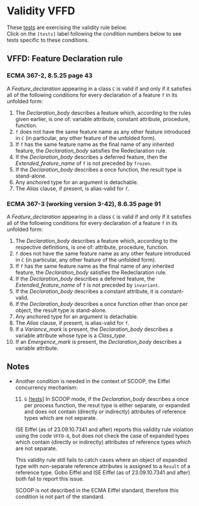 # Validity VFFD

These [tests](.) are exercising the validity rule below.  
Click on the `[tests]` label following the condition numbers below to see tests specific to these conditions.

## VFFD: Feature Declaration rule

### ECMA 367-2, 8.5.25 page 43

A *Feature_declaration* appearing in a class `C` is valid if and only if it satisfies all of the following conditions for every declaration of a feature `f` in its unfolded form:

1. The *Declaration_body* describes a feature which, according to the rules given earlier, is one of: variable attribute, constant attribute, procedure, function.
2. `f` does not have the same feature name as any other feature introduced in `C` (in particular, any other feature of the unfolded form).
3. If `f` has the same feature name as the final name of any inherited feature, the *Declaration_body* satisfies the Redeclaration rule.
4. If the *Declaration_body* describes a deferred feature, then the *Extended_feature_name* of `f` is not preceded by `frozen`.
5. If the *Declaration_body* describes a once function, the result type is stand-alone.
6. Any anchored type for an argument is detachable.
7. The *Alias* clause, if present, is alias-valid for `f`.

### ECMA 367-3 (working version 3-42), 8.6.35 page 91

A *Feature_declaration* appearing in a class `C` is valid if and only if it satisfies all of the following
conditions for every declaration of a feature `f` in its unfolded form:

1. The *Declaration_body* describes a feature which, according to the respective definitions, is one of: attribute, procedure, function.
2. `f` does not have the same feature name as any other feature introduced in `C` (in particular, any other feature of the unfolded form).
3. If `f` has the same feature name as the final name of any inherited feature, the *Declaration_body* satisfies the Redeclaration rule.
4. If the *Declaration_body* describes a deferred feature, the *Extended_feature_name* of `f` is not preceded by `invariant`.
5. If the *Declaration_body* describes a constant attribute, it is constant-valid.
6. If the *Declaration_body* describes a once function other than once per object, the result type is stand-alone.
7. Any anchored type for an argument is detachable.
8. The *Alias* clause, if present, is alias-valid for `f`.
9. If a *Variance_mark* is present, the *Declaration_body* describes a variable attribute whose type is a *Class_type*.
10. If an *Emergence_mark* is present, the *Declaration_body* describes a variable attribute.

##  Notes

* Another condition is needed in the context of SCOOP, the Eiffel concurrency mechanism:

  11. `G` [\[tests\]](../vffd11g) In SCOOP mode, if the *Declaration_body* describes a once per process function, the resut type is either separate, or expanded and does not contain (directly or indirectly) attributes of reference types which are not separate.
  
  ISE Eiffel (as of 23.09.10.7341 and after) reports this validity rule violation using the code `VFFD-8`, but does not check the case of expanded types which contain (directly or indirectly) attributes of reference types which are not separate.

  This validity rule still fails to catch cases where an object of expanded type with non-separate reference attributes is assigned to a `Result` of a reference type. Gobo Eiffel and ISE Eiffel (as of 23.09.10.7341 and after) both fail to report this issue.

  SCOOP is not described in the ECMA Eiffel standard, therefore this condition is not part of the standard.
